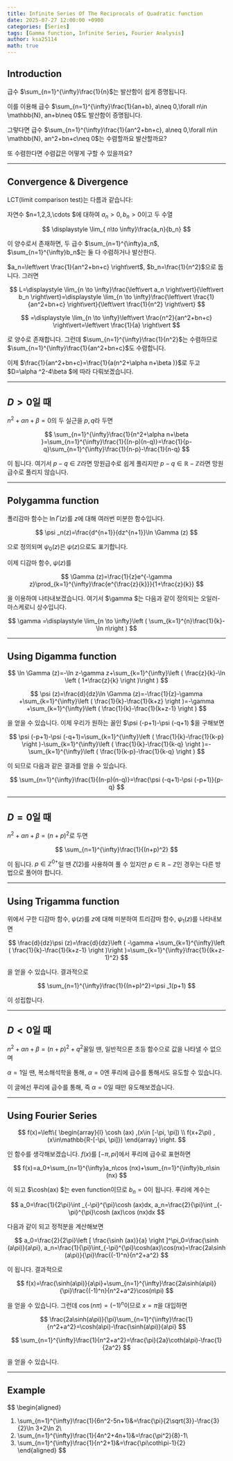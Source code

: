 ```yaml
---
title: Infinite Series Of The Reciprocals of Quadratic function
date: 2025-07-27 12:00:00 +0900
categories: [Series]
tags: [Gamma function, Infinite Series, Fourier Analysis]
author: ksa25114
math: true
---
```



## Introduction

급수 $\sum_{n=1}^{\infty}\frac{1}{n}$는 발산함이 쉽게 증명됩니다.

이를 이용해 급수 $\sum_{n=1}^{\infty}\frac{1}{an+b}, a\neq 0,\forall n\in \mathbb{N}, an+b\neq 0$도 발산함이 증명됩니다.

그렇다면 급수 $\sum_{n=1}^{\infty}\frac{1}{an^2+bn+c}, a\neq 0,\forall n\in \mathbb{N}, an^2+bn+c\neq 0$는 수렴할까요 발산할까요?

또 수렴한다면 수렴값은 어떻게 구할 수 있을까요?

---

## Convergence & Divergence

LCT(limit comparison test)는 다름과 같습니다:

자연수 $n=1,2,3,\cdots $에 대하여 $a_n>0, b_n>0$이고 두 수열

$$
\displaystyle \lim_{ n\to \infty}\frac{a_n}{b_n}
$$

이 양수로서 존재하면, 두 급수 $\sum_{n=1}^{\infty}a_n$, $\sum_{n=1}^{\infty}b_n$는 둘 다 수렴하거나 발산한다.

$a_n=\left\vert \frac{1}{an^2+bn+c} \right\vert$, $b_n=\frac{1}{n^2}$으로 둡니다. 그러면

$$
L=\displaystyle \lim_{n \to \infty}\frac{\left\vert a_n \right\vert}{\left\vert b_n \right\vert}=\displaystyle \lim_{n \to \infty}\frac{\left\vert \frac{1}{an^2+bn+c} \right\vert}{\left\vert \frac{1}{n^2} \right\vert}
$$

$$
=\displaystyle \lim_{n \to \infty}\left\vert \frac{n^2}{an^2+bn+c} \right\vert=\left\vert \frac{1}{a} \right\vert
$$

로 양수로 존재합니다. 그런데 $\sum_{n=1}^{\infty}\frac{1}{n^2}$는 수렴하므로 $\sum_{n=1}^{\infty}\frac{1}{an^2+bn+c}$도 수렴합니다.

이제 $\frac{1}{an^2+bn+c}=\frac{1}{a(n^2+\alpha n+\beta )}$로 두고 $D=\alpha ^2-4\beta $에 따라 다뤄보겠습니다.

---

## $D>0$일 때

$n^2+\alpha n+\beta =0$의 두 실근을 $p, q$라 두면 

$$
\sum_{n=1}^{\infty}\frac{1}{n^2+\alpha n+\beta }=\sum_{n=1}^{\infty}\frac{1}{(n-p)(n-q)}=\frac{1}{p-q}\sum_{n=1}^{\infty}\frac{1}{n-p}-\frac{1}{n-q}
$$

이 됩니다. 여기서 $p-q\in \mathbb{Z}$라면 망원급수로 쉽게 풀리지만 $p-q\in \mathbb{R}-\mathbb{Z}$라면 망원급수로 풀리지 않습니다.


---

## Polygamma function

폴리감마 함수는 $\ln \Gamma (z)$를 $z$에 대해 여러번 미분한 함수입니다. 

$$
\psi _n(z)=\frac{d^{n+1}}{dz^{n+1}}\ln \Gamma (z)
$$

으로 정의되며 $\psi _0(z)$은 $\psi (z)$으로도 표기합니다.

이제 디감마 함수, $\psi (z)$를 

$$
\Gamma (z)=\frac{1}{z}e^{-\gamma z}\prod_{k=1}^{\infty}\frac{e^{\frac{z}{k}}}{1+\frac{z}{k}}
$$

을 이용하여 나타내보겠습니다. 여기서 $\gamma $는 다음과 같이 정의되는 오일러-마스케로니 상수입니다.

$$
\gamma =\displaystyle \lim_{n \to \infty}\left ( \sum_{k=1}^{n}\frac{1}{k}-\ln n\right )
$$

---

## Using Digamma function

$$
\ln \Gamma (z)=-\ln z-\gamma z+\sum_{k=1}^{\infty}\left ( \frac{z}{k}-\ln \left ( 1+\frac{z}{k} \right )\right )
$$

$$
\psi (z)=\frac{d}{dz}\ln \Gamma (z)=-\frac{1}{z}-\gamma +\sum_{k=1}^{\infty}\left ( \frac{1}{k}-\frac{1}{k+z} \right )=-\gamma +\sum_{k=1}^{\infty}\left ( \frac{1}{k}-\frac{1}{k+z-1} \right )
$$

을 얻을 수 있습니다. 이제 우리가 원하는 꼴인 $\psi (-p+1)-\psi (-q+1) $을 구해보면

$$
\psi (-p+1)-\psi (-q+1)=\sum_{k=1}^{\infty}\left ( \frac{1}{k}-\frac{1}{k-p} \right )-\sum_{k=1}^{\infty}\left ( \frac{1}{k}-\frac{1}{k-q} \right )=-\sum_{k=1}^{\infty}\left ( \frac{1}{k-p}-\frac{1}{k-q} \right )
$$

이 되므로 다음과 같은 결과를 얻을 수 있습니다.

$$
\sum_{n=1}^{\infty}\frac{1}{(n-p)(n-q)}=\frac{\psi (-q+1)-\psi (-p+1)}{p-q}
$$

---

## $D=0$일 때

$n^2+\alpha n+\beta =(n+p)^2$로 두면

$$
\sum_{n=1}^{\infty}\frac{1}{(n+p)^2}
$$

이 됩니다. $p\in \mathbb{Z}^{0+}$일 땐 $\zeta (2)$를 사용하여 풀 수 있지만 $p\in \mathbb{R}-\mathbb{Z}$인 경우는 다른 방법으로 풀어야 합니다.

---

## Using Trigamma function

위에서 구한 디감마 함수, $\psi (z)$를 $z$에 대해 미분하여 트리감마 함수, $\psi _1(z)$를 나타내보면

$$
\frac{d}{dz}\psi (z)=\frac{d}{dz}\left ( -\gamma +\sum_{k=1}^{\infty}\left ( \frac{1}{k}-\frac{1}{k+z-1} \right )\right )=\sum_{k=1}^{\infty}\frac{1}{(k+z-1)^2}
$$

을 얻을 수 있습니다. 결과적으로

$$
\sum_{n=1}^{\infty}\frac{1}{(n+p)^2}=\psi _1(p+1)
$$

이 성립합니다.

---

## $D<0$일 때

$n^2+\alpha n+\beta =(n+p)^2+q^2$꼴일 땐, 일반적으론 초등 함수으로 값을 나타낼 수 없으며 

$\alpha =1$일 땐, 복소해석학을 통해, $\alpha =0$엔 푸리에 급수를 통해서도 유도할 수 있습니다.

이 글에선 푸리에 급수를 통해, 즉 $\alpha =0$일 때만 유도해보겠습니다.

---

## Using Fourier Series

$$
f(x)=\left\{
\begin{array}{l}
\cosh (ax) ,(x\in [-\pi, \pi]) \\
f(x+2\pi) ,(x\in\mathbb{R-[-\pi, \pi]})
\end{array}
\right.
$$

인 함수를 생각해보겠습니다. $f(x)$를 $[-\pi, pi]$에서 푸리에 급수로 표현하면

$$
f(x)=a_0+\sum_{n=1}^{\infty}a_n\cos (nx)+\sum_{n=1}^{\infty}b_n\sin (nx)
$$

이 되고 $\cosh(ax) $는 even function이므로 $b_n=0$이 됩니다. 푸리에 계수는

$$
a_0=\frac{1}{2\pi}\int _{-\pi}^{\pi}\cosh (ax)dx, a_n=\frac{2}{\pi}\int _{-\pi}^{\pi}\cosh (ax)\cos (nx)dx
$$

다음과 같이 되고 정적분을 계산해보면

$$
a_0=\frac{2}{2\pi}\left [ \frac{\sinh (ax)}{a} \right ]^\pi_0=\frac{\sinh (a\pi)}{a\pi},
a_n=\frac{1}{\pi}\int_{-\pi}^{\pi}\cosh(ax)\cos(nx)=\frac{2a\sinh (a\pi)}{\pi}\frac{(-1)^n}{n^2+a^2}
$$

이 됩니다. 결과적으로

$$
f(x)=\frac{\sinh(a\pi)}{a\pi}+\sum_{n=1}^{\infty}\frac{2a\sinh(a\pi)}{\pi}\frac{(-1)^n}{n^2+a^2}\cos(n\pi)
$$

을 얻을 수 있습니다. 그런데 $\cos(n\pi)=(-1)^n$이므로 $x=\pi$을 대입하면

$$
\frac{2a\sinh(a\pi)}{\pi}\sum_{n=1}^{\infty}\frac{1}{n^2+a^2}=\cosh(a\pi)-\frac{\sinh(a\pi)}{a\pi}
$$

$$
\sum_{n=1}^{\infty}\frac{1}{n^2+a^2}=\frac{\pi}{2a}\coth(a\pi)-\frac{1}{2a^2}
$$

을 얻을 수 있습니다.

---

## Example

$$
\begin{aligned}
1. \sum_{n=1}^{\infty}\frac{1}{6n^2-5n+1}&=\frac{\pi}{2\sqrt{3}}-\frac{3}{2}\ln 3+2\ln 2\\
2. \sum_{n=1}^{\infty}\frac{1}{4n^2+4n+1}&=\frac{\pi^2}{8}-1\\
3. \sum_{n=1}^{\infty}\frac{1}{n^2+1}&=\frac{\pi\coth\pi-1}{2}
\end{aligned}
$$
